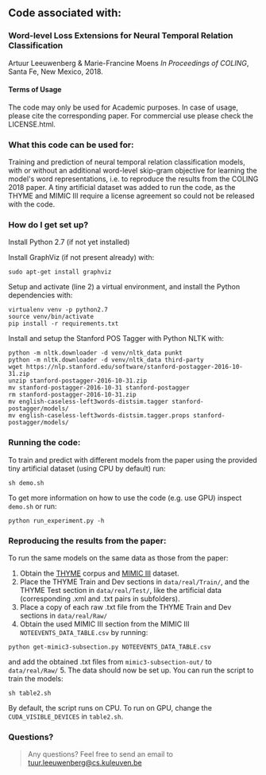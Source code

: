 ## Code associated with:

### Word-level Loss Extensions for Neural Temporal Relation Classification
Artuur Leeuwenberg & Marie-Francine Moens
*In Proceedings of COLING*, Santa Fe, New Mexico, 2018.

#### Terms of Usage
The code may only be used for Academic purposes. In case of usage, please cite the corresponding paper. For commercial use please check the LICENSE.html.

### What this code can be used for:
Training and prediction of neural temporal relation classification models, with or without an additional word-level skip-gram objective for learning the model's word representations, i.e. to reproduce the results from the COLING 2018 paper. A tiny artificial dataset was added to run the code, as the THYME and MIMIC III require a license agreement so could not be released with the code. 


### How do I get set up? ###
Install  Python 2.7 (if not yet installed)

Install GraphViz  (if not present already) with:
```
sudo apt-get install graphviz
```

Setup and activate (line 2) a virtual environment, and install the Python dependencies with:
```
virtualenv venv -p python2.7
source venv/bin/activate
pip install -r requirements.txt
```

Install and setup the Stanford POS Tagger with Python NLTK with:
```
python -m nltk.downloader -d venv/nltk_data punkt
python -m nltk.downloader -d venv/nltk_data third-party
wget https://nlp.stanford.edu/software/stanford-postagger-2016-10-31.zip
unzip stanford-postagger-2016-10-31.zip
mv stanford-postagger-2016-10-31 stanford-postagger
rm stanford-postagger-2016-10-31.zip
mv english-caseless-left3words-distsim.tagger stanford-postagger/models/
mv english-caseless-left3words-distsim.tagger.props stanford-postagger/models/
```

### Running the code:
To train and predict with different models from the paper using the provided tiny artificial dataset (using CPU by default) run:
```
sh demo.sh
```
To get more information on how to use the code (e.g. use GPU) inspect `demo.sh` or run:
```
python run_experiment.py -h
```
### Reproducing the results from the paper:
To run the same models on the same data as those from the paper:

1. Obtain the [THYME](https://clear.colorado.edu/TemporalWiki/index.php/Main_Page) corpus and [MIMIC III](https://mimic.physionet.org/) dataset.
2. Place the THYME Train and Dev sections in `data/real/Train/`, and the THYME Test section in `data/real/Test/`, like the artificial data (corresponding .xml and .txt pairs in subfolders).
3. Place a copy of each raw .txt file from the THYME Train and Dev sections in `data/real/Raw/`
4. Obtain the used MIMIC III section from the MIMIC III `NOTEEVENTS_DATA_TABLE.csv` by running:
```
python get-mimic3-subsection.py NOTEEVENTS_DATA_TABLE.csv
```
and add the obtained .txt files from `mimic3-subsection-out/` to `data/real/Raw/`
5. The data should now be set up. You can run the script to train the models:
```
sh table2.sh
```

By default, the script runs on CPU. To run on GPU, change the `CUDA_VISIBLE_DEVICES` in `table2.sh`.

### Questions?
> Any questions? Feel free to send an email to tuur.leeuwenberg@cs.kuleuven.be
